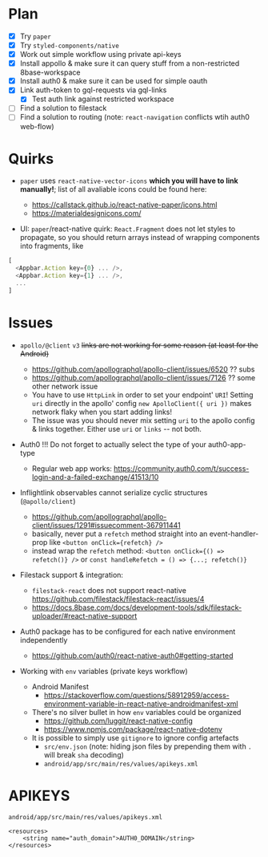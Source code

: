 # Plan

- [x] Try `paper`
- [x] Try `styled-components/native`
- [x] Work out simple workflow using private api-keys
- [x] Install appollo & make sure it can query stuff from a non-restricted 8base-workspace
- [x] Install auth0 & make sure it can be used for simple oauth
- [x] Link auth-token to gql-requests via gql-links
  - [x] Test auth link against restricted workspace
- [ ] Find a solution to filestack
- [ ] Find a solution to routing (note: `react-navigation` conflicts wtih auth0 web-flow)

# Quirks

- `paper` uses `react-native-vector-icons` __which you will have to link manually!__; list of all avaliable icons could be found here:
  - https://callstack.github.io/react-native-paper/icons.html
  - https://materialdesignicons.com/

- UI: `paper`/react-native quirk: `React.Fragment` does not let styles to propagate, so you should return arrays instead of wrapping components into fragments, like 

```js
[
  <Appbar.Action key={0} ... />,
  <Appbar.Action key={1} ... />,
  ...
]
```

# Issues

- `apollo/@client` `v3` ~~links are not working for some reason (at least for the Android)~~
  - https://github.com/apollographql/apollo-client/issues/6520 ?? subs
  - https://github.com/apollographql/apollo-client/issues/7126 ?? some other network issue
  - You have to use `HttpLink` in order to set your endpoint' `URI`! Setting `uri` directly in the apollo' config `new ApolloClient({ uri })` makes network flaky when you start adding links!
  - The issue was you should never mix setting `uri` to the apollo config & links together. Either use `uri` or `links` -- not both.

- Auth0 !!! Do not forget to actually select the type of your auth0-app-type
  - Regular web app works: https://community.auth0.com/t/success-login-and-a-failed-exchange/41513/10

- Inflightlink observables cannot serialize cyclic structures (`@apollo/client`)
  - https://github.com/apollographql/apollo-client/issues/1291#issuecomment-367911441
  - basically, never put a `refetch` method straight into an event-handler-prop like `<button onClick={refetch} />`
  - instead wrap the `refetch` method: `<button onClick={() => refetch()} />` or `const handleRefetch = () => {...; refetch()}`

- Filestack support & integration:
  - `filestack-react` does not support react-native https://github.com/filestack/filestack-react/issues/4
  - https://docs.8base.com/docs/development-tools/sdk/filestack-uploader/#react-native-support

- Auth0 package has to be configured for each native environment independently
  - https://github.com/auth0/react-native-auth0#getting-started

- Working with `env` variables (private keys workflow)
  - Android Manifest
    - https://stackoverflow.com/questions/58912959/access-environment-variable-in-react-native-androidmanifest-xml
  - There's no silver bullet in how `env` variables could be organized
    - https://github.com/luggit/react-native-config
    - https://www.npmjs.com/package/react-native-dotenv
  - It is possible to simply use `gitignore` to ignore config artefacts
    - `src/env.json` (note: hiding json files by prepending them with `.` will break `sha` decoding)
    - `android/app/src/main/res/values/apikeys.xml`

# APIKEYS

`android/app/src/main/res/values/apikeys.xml`

```
<resources>
    <string name="auth_domain">AUTH0_DOMAIN</string>
</resources>
```
